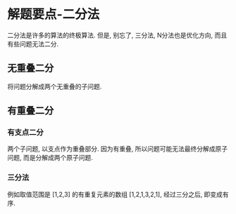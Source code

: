 # 解题要点-二分法

二分法是许多的算法的终极算法. 但是, 别忘了, 三分法, N分法也是优化方向, 而且有些问题无法二分.

## 无重叠二分

将问题分解成两个无重叠的子问题.

## 有重叠二分

### 有支点二分

两个子问题, 以支点作为重叠部分. 因为有重叠, 所以问题可能无法最终分解成原子问题, 而是分解成两个原子问题.

### 三分法

例如取值范围是 [1,2,3] 的有重复元素的数组 [1,2,1,3,2,1], 经过三分之后, 即变成有序.
